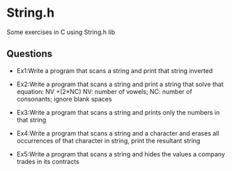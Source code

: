 # String.h
Some exercises in C using String.h lib

## Questions

* Ex1:Write a program that scans a string and print that string inverted

* Ex2:Write a program that scans a string and print a string that solve that equation: NV +(2*NC) NV: number of vowels; NC: number of consonants; ignore blank spaces 

* Ex3:Write a program that scans a string and prints only the numbers in that string

* Ex4:Write a program that scans a string and a character and erases all occurrences of that character in string, print the resultant string

* Ex5:Write a program that scans a string and hides the values a company trades in its contracts
